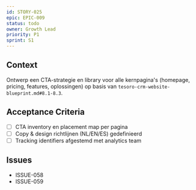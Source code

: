 ```yaml
---
id: STORY-025
epic: EPIC-009
status: todo
owner: Growth Lead
priority: P1
sprint: S1
---
```


## Context
Ontwerp een CTA-strategie en library voor alle kernpagina's (homepage, pricing, features, oplossingen) op basis van `tesoro-crm-website-blueprint.md#8.1-8.3`.

## Acceptance Criteria
- [ ] CTA inventory en placement map per pagina
- [ ] Copy & design richtlijnen (NL/EN/ES) gedefinieerd
- [ ] Tracking identifiers afgestemd met analytics team

## Issues
- ISSUE-058
- ISSUE-059
